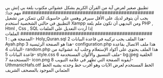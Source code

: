 تطبيق صغير لعرض آية من القرآن الكريم بشكل عشوائي مكتوب بلغة بي إتش بي
################################################
مهم جدا:
يجب أن يتوفر لديك على اﻷقل سيرفر وهمي على حاسوبك لكي تتمكن من تشغيل التطبيق
في حالتي الشخصية أستخدم Xampp
ومن البديهي أن تكون ملم بلغة 
PHP , Html , Css , SQL
إذا أردت التعديل على الملفات
################################################
الملفات المدمجة هي :
1- Holy_Quran.sql
هذا الملف يجب تركيبه في قاعدة البيانات
2- Ayah.php
هذا هو الصفحة الرئيسية
3- configuration.php
هذا ملف الاتصال بقاعدة البيانات
4- random.php
هذا الملف يحتوي على أكواد اﻹستعلام وجلب آية عشوائية من قاعدة البيانات
5- style.css
ملف التنسيق واﻷلوان المستخدمة
6- bg.jpeg
الخلفية المستخدمة
7- icon.png
أيقونة الصفحة التي تظهر في علامة التبويب
8- UthmanicHafs.otf
الخط المستخدم لعرض اﻵيات وهو أقرب خط وجدته يشبه الخط العثماني الموجود بالمصحف الشريف
